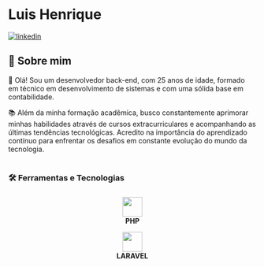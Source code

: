# Luis Henrique

[![linkedin](https://img.shields.io/badge/linkedin-0A66C2?style=for-the-badge&logo=linkedin&logoColor=white)](https://www.linkedin.com/in/luishenrique98)

## 🚀 Sobre mim

👋 Olá! Sou um desenvolvedor back-end, com 25 anos de idade, formado em técnico em desenvolvimento de sistemas e com uma sólida base em contabilidade.

📚 Além da minha formação acadêmica, busco constantemente aprimorar minhas habilidades através de cursos extracurriculares e acompanhando as últimas tendências tecnológicas. Acredito na importância do aprendizado contínuo para enfrentar os desafios em constante evolução do mundo da tecnologia.

# <h3> 🛠  Ferramentas e Tecnologias<h3>

<p align="center">
  <img src="https://github.com/luishenrique98/luishenrique98/assets/122538707/9d77928d-99b4-498f-9aad-b0c81eb8f939.png" width="40" height="40" />
  <br>
  <strong>PHP</strong>
</p>

<p align="center">
  <img src="https://github.com/luishenrique98/luishenrique98/assets/122538707/0de6f0c9-1482-45de-8f30-1e809d6bd1f4.png" width="40" height="40" />
  <br>
  <strong>LARAVEL</strong>
</p>




               

